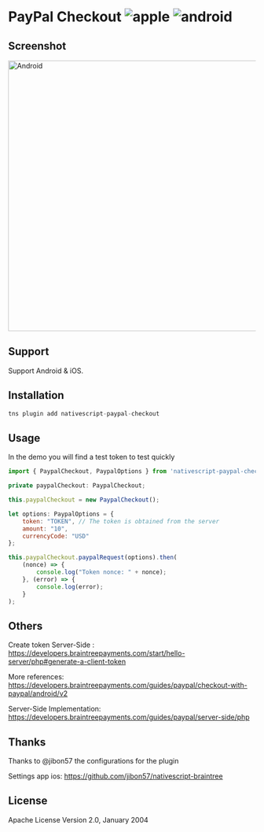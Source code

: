 # PayPal Checkout ![apple](https://cdn3.iconfinder.com/data/icons/picons-social/57/16-apple-32.png) ![android](https://cdn4.iconfinder.com/data/icons/logos-3/228/android-32.png)

## Screenshot

<img alt="Android" src="https://res.cloudinary.com/dem02bcqj/image/upload/v1526572004/paypal.png" width="550">

## Support

Support Android & iOS.

## Installation

```javascript
tns plugin add nativescript-paypal-checkout
```

## Usage

In the demo you will find a test token to test quickly

```javascript
import { PaypalCheckout, PaypalOptions } from 'nativescript-paypal-checkout';

private paypalCheckout: PaypalCheckout;

this.paypalCheckout = new PaypalCheckout();

let options: PaypalOptions = {
	token: "TOKEN", // The token is obtained from the server
	amount: "10",
	currencyCode: "USD"
};

this.paypalCheckout.paypalRequest(options).then(
	(nonce) => {
		console.log("Token nonce: " + nonce);
	}, (error) => {
		console.log(error);
	}
);

```

## Others

Create token Server-Side : https://developers.braintreepayments.com/start/hello-server/php#generate-a-client-token

More references: https://developers.braintreepayments.com/guides/paypal/checkout-with-paypal/android/v2

Server-Side Implementation: https://developers.braintreepayments.com/guides/paypal/server-side/php

## Thanks

Thanks to @jibon57 the configurations for the plugin

Settings app ios: https://github.com/jibon57/nativescript-braintree

## License

Apache License Version 2.0, January 2004
